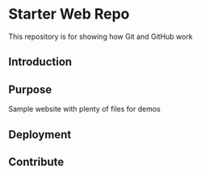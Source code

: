 # Starter Web Repo

This repository is for showing how Git and GitHub work

## Introduction

## Purpose

Sample website with plenty of files for demos

## Deployment

## Contribute